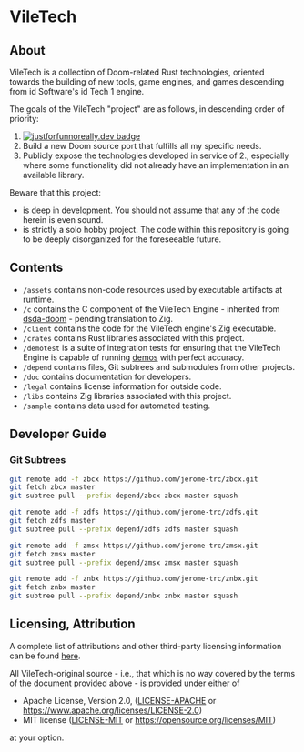 # VileTech

## About

VileTech is a collection of Doom-related Rust technologies, oriented towards the building of new tools, game engines, and games descending from id Software's id Tech 1 engine.

The goals of the VileTech "project" are as follows, in descending order of priority:
1. [![justforfunnoreally.dev badge](https://img.shields.io/badge/justforfunnoreally-dev-9ff)](https://justforfunnoreally.dev)
2. Build a new Doom source port that fulfills all my specific needs.
3. Publicly expose the technologies developed in service of 2., especially where some functionality did not already have an implementation in an available library.

Beware that this project:
- is deep in development. You should not assume that any of the code herein is even sound.
- is strictly a solo hobby project. The code within this repository is going to be deeply disorganized for the foreseeable future.

## Contents

- `/assets` contains non-code resources used by executable artifacts at runtime.
- `/c` contains the C component of the VileTech Engine - inherited from [dsda-doom](https://github.com/kraflab/dsda-doom) - pending translation to Zig.
- `/client` contains the code for the VileTech engine's Zig executable.
- `/crates` contains Rust libraries associated with this project.
- `/demotest` is a suite of integration tests for ensuring that the VileTech Engine is capable of running [demos](https://doomwiki.org/wiki/Demo) with perfect accuracy.
- `/depend` contains files, Git subtrees and submodules from other projects.
- `/doc` contains documentation for developers.
- `/legal` contains license information for outside code.
- `/libs` contains Zig libraries associated with this project.
- `/sample` contains data used for automated testing.

## Developer Guide

### Git Subtrees

```bash
git remote add -f zbcx https://github.com/jerome-trc/zbcx.git
git fetch zbcx master
git subtree pull --prefix depend/zbcx zbcx master squash

git remote add -f zdfs https://github.com/jerome-trc/zdfs.git
git fetch zdfs master
git subtree pull --prefix depend/zdfs zdfs master squash

git remote add -f zmsx https://github.com/jerome-trc/zmsx.git
git fetch zmsx master
git subtree pull --prefix depend/zmsx zmsx master squash

git remote add -f znbx https://github.com/jerome-trc/znbx.git
git fetch znbx master
git subtree pull --prefix depend/znbx znbx master squash
```

## Licensing, Attribution

A complete list of attributions and other third-party licensing information can be found [here](/ATTRIB.md).

All VileTech-original source - i.e., that which is no way covered by the terms of the document provided above - is provided under either of

 * Apache License, Version 2.0, ([LICENSE-APACHE](LICENSE-APACHE) or https://www.apache.org/licenses/LICENSE-2.0)
 * MIT license ([LICENSE-MIT](LICENSE-MIT) or https://opensource.org/licenses/MIT)

at your option.
